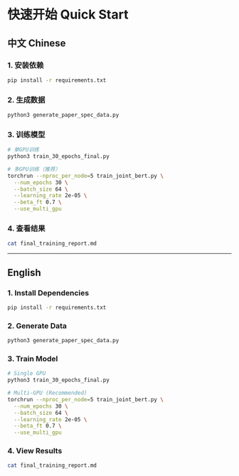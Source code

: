 # 快速开始 Quick Start

## 中文 Chinese

### 1. 安装依赖
```bash
pip install -r requirements.txt
```

### 2. 生成数据
```bash
python3 generate_paper_spec_data.py
```

### 3. 训练模型
```bash
# 单GPU训练
python3 train_30_epochs_final.py

# 多GPU训练（推荐）
torchrun --nproc_per_node=5 train_joint_bert.py \
  --num_epochs 30 \
  --batch_size 64 \
  --learning_rate 2e-05 \
  --beta_ft 0.7 \
  --use_multi_gpu
```

### 4. 查看结果
```bash
cat final_training_report.md
```

---

## English

### 1. Install Dependencies
```bash
pip install -r requirements.txt
```

### 2. Generate Data
```bash
python3 generate_paper_spec_data.py
```

### 3. Train Model
```bash
# Single GPU
python3 train_30_epochs_final.py

# Multi-GPU (Recommended)
torchrun --nproc_per_node=5 train_joint_bert.py \
  --num_epochs 30 \
  --batch_size 64 \
  --learning_rate 2e-05 \
  --beta_ft 0.7 \
  --use_multi_gpu
```

### 4. View Results
```bash
cat final_training_report.md
```

